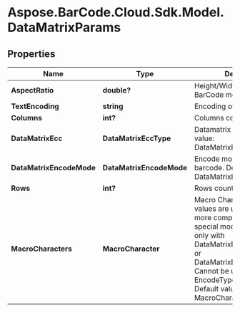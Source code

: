 # Aspose.BarCode.Cloud.Sdk.Model.DataMatrixParams

## Properties

Name | Type | Description | Notes
---- | ---- | ----------- | -----
**AspectRatio** | **double?** | Height/Width ratio of 2D BarCode module | [optional]
**TextEncoding** | **string** | Encoding of codetext. | [optional]
**Columns** | **int?** | Columns count. | [optional]
**DataMatrixEcc** | **DataMatrixEccType** | Datamatrix ECC type. Default value: DataMatrixEccType.Ecc200. | [optional]
**DataMatrixEncodeMode** | **DataMatrixEncodeMode** | Encode mode of Datamatrix barcode. Default value: DataMatrixEncodeMode.Auto. | [optional]
**Rows** | **int?** | Rows count. | [optional]
**MacroCharacters** | **MacroCharacter** | Macro Characters 05 and 06 values are used to obtain more compact encoding in special modes. Can be used only with DataMatrixEccType.Ecc200 or DataMatrixEccType.EccAuto. Cannot be used with EncodeTypes.GS1DataMatrix Default value: MacroCharacters.None. | [optional]

